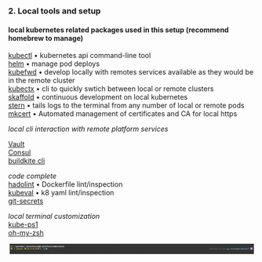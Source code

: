 ### 2. Local tools and setup

#### local kubernetes related packages used in this setup (recommend homebrew to manage)  

[kubectl](https://kubernetes.io/docs/tasks/tools/install-kubectl/) • kubernetes api command-line tool  
[helm](https://helm.sh) • manage pod deploys  
[kubefwd](https://github.com/txn2/kubefwd) • develop locally with remotes services available as they would be in the remote cluster  
[kubectx](https://github.com/ahmetb/kubectx) • cli to quickly swtich between local or remote clusters  
[skaffold](https://github.com/GoogleContainerTools/skaffold) • continuous development on local kubernetes  
[stern](https://github.com/wercker/stern)  • tails logs to the terminal from any number of local or remote pods  
[mkcert](https://github.com/FiloSottile/mkcert) • Automated management of certificates and CA for local https    

_local cli interaction with remote platform services_  

[Vault](https://www.vaultproject.io)  
[Consul](https://www.hashicorp.com/products/consul)  
[buildkite cli](https://github.com/buildkite/cli)  

_code complete_  
[hadolint](https://github.com/hadolint/hadolint) • Dockerfile lint/inspection   
[kubeval](https://github.com/garethr/kubeval) • k8 yaml lint/inspection  
[git-secrets](https://github.com/awslabs/git-secrets)  

_local terminal customization_  
[kube-ps1](https://github.com/jonmosco/kube-ps1)  
[oh-my-zsh](https://ohmyz.sh)  

<p align="center"><img width="498" alt="oh-my-zsh with kube-ps1" src="oh-my-zsh-capture.png"></p>


